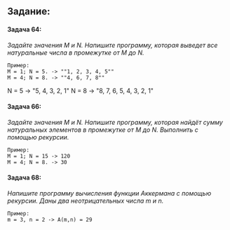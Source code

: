 ## Задание:

#### Задача 64:

_Задайте значения M и N. Напишите программу, которая выведет все натуральные числа в промежутке от M до N._

```text
Пример:
M = 1; N = 5. -> ""1, 2, 3, 4, 5""
M = 4; N = 8. -> ""4, 6, 7, 8""
```
N = 5 -> "5, 4, 3, 2, 1"
N = 8 -> "8, 7, 6, 5, 4, 3, 2, 1"


#### Задача 66:

_Задайте значения M и N. Напишите программу, которая найдёт сумму натуральных элементов в промежутке от M до N. Выполнить с помощью рекурсии._

```text
Пример:
M = 1; N = 15 -> 120
M = 4; N = 8. -> 30
```

#### Задача 68:

_Напишите программу вычисления функции Аккермана с помощью рекурсии. Даны два неотрицательных числа m и n._

```text
Пример:
m = 3, n = 2 -> A(m,n) = 29
```

